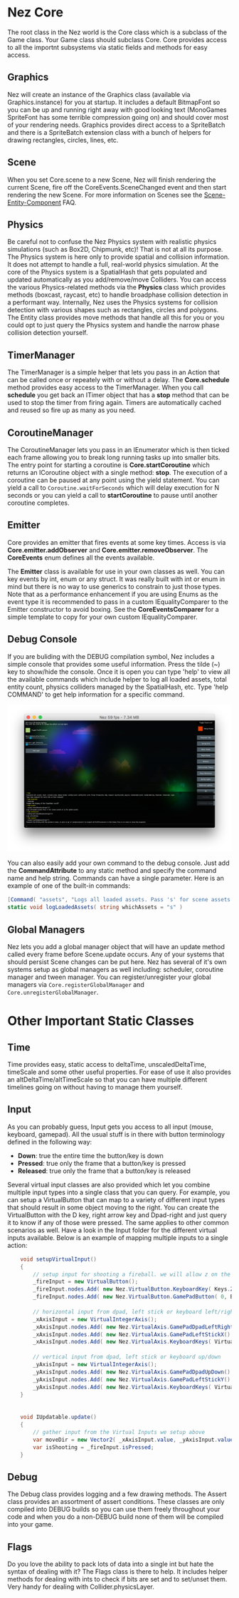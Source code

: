 Nez Core
==========
The root class in the Nez world is the Core class which is a subclass of the Game class. Your Game class should subclass Core. Core provides access to all the importnt subsystems via static fields and methods for easy access.


## Graphics
Nez will create an instance of the Graphics class (available via Graphics.instance) for you at startup. It includes a default BitmapFont so you can be up and running right away with good looking text (MonoGames SpriteFont has some terrible compression going on) and should cover most of your rendering needs. Graphics provides direct access to a SpriteBatch and there is a SpriteBatch extension class with a bunch of helpers for drawing rectangles, circles, lines, etc.


## Scene
When you set Core.scene to a new Scene, Nez will finish rendering the current Scene, fire off the CoreEvents.SceneChanged event and then start rendering the new Scene. For more information on Scenes see the [Scene-Entity-Component](Scene-Entity-Component.md) FAQ.


## Physics
Be careful not to confuse the Nez Physics system with realistic physics simulations (such as Box2D, Chipmunk, etc)! That is not at all its purpose. The Physics system is here only to provide spatial and collision information. It does not attempt to handle a full, real-world physics simulation. At the core of the Physics system is a SpatialHash that gets populated and updated automatically as you add/remove/move Colliders. You can access the various Physics-related methods via the **Physics** class which provides methods (boxcast, raycast, etc) to handle broadphase collision detection in a performant way. Internally, Nez uses the Physics systems for collision detection with various shapes such as rectangles, circles and polygons. The Entity class provides move methods that handle all this for you or you could opt to just query the Physics system and handle the narrow phase collision detection yourself.


## TimerManager
The TimerManager is a simple helper that lets you pass in an Action that can be called once or repeately with or without a delay. The **Core.schedule** method provides easy access to the TimerManager. When you call **schedule** you get back an ITimer object that has a **stop** method that can be used to stop the timer from firing again. Timers are automatically cached and reused so fire up as many as you need.


## CoroutineManager
The CoroutineManager lets you pass in an IEnumerator which is then ticked each frame allowing you to break long running tasks up into smaller bits. The entry point for starting a coroutine is **Core.startCoroutine** which returns an ICoroutine object with a single method: **stop**. The execution of a coroutine can be paused at any point using the yield statement. You can yield a call to `Coroutine.waitForSeconds` which will delay execution for N seconds or you can yield a call to **startCoroutine** to pause until another coroutine completes.


## Emitter<CoreEvents>
Core provides an emitter that fires events at some key times. Access is via **Core.emitter.addObserver** and **Core.emitter.removeObserver**. The **CoreEvents** enum defines all the events available.

The **Emitter<T>** class is available for use in your own classes as well. You can key events by int, enum or any struct. It was really built with int or enum in mind but there is no way to use generics to constrain to just those types. Note that as a performance enhancement if you are using Enums as the event type it is recommended to pass in a custom IEqualityComparer<T> to the Emitter constructor to avoid boxing. See the **CoreEventsComparer** for a simple template to copy for your own custom IEqualityComparer<T>.


## Debug Console
If you are buliding with the DEBUG compilation symbol, Nez includes a simple console that provides some useful information. Press the tilde (~) key to show/hide the console. Once it is open you can type 'help' to view all the available commands which include helper to log all loaded assets, total entity count, physics colliders managed by the SpatialHash, etc. Type 'help COMMAND' to get help information for a specific command.

![in-game debug console](images/console.png)

You can also easily add your own command to the debug console. Just add the **CommandAttribute** to any static method and specify the command name and help string. Commands can have a single parameter. Here is an example of one of the built-in commands:

```cs
[Command( "assets", "Logs all loaded assets. Pass 's' for scene assets or 'g' for global assets" )]
static void logLoadedAssets( string whichAssets = "s" )
```


## Global Managers
Nez lets you add a global manager object that will have an update method called every frame before Scene.update occurs. Any of your systems that should persist Scene changes can be put here. Nez has several of it's own systems setup as global managers as well including: scheduler, coroutine manager and tween manager. You can register/unregister your global managers via `Core.registerGlobalManager` and `Core.unregisterGlobalManager`.




Other Important Static Classes
==

## Time
Time provides easy, static access to deltaTime, unscaledDeltaTime, timeScale and some other useful properties. For ease of use it also provides an altDeltaTime/altTimeScale so that you can have multiple different timelines going on without having to manage them yourself.


## Input
As you can probably guess, Input gets you access to all input (mouse, keyboard, gamepad). All the usual stuff is in there with button terminology defined in the following way:

- **Down**: true the entire time the button/key is down
- **Pressed**: true only the frame that a button/key is pressed
- **Released**: true only the frame that a button/key is released

Several virtual input classes are also provided which let you combine multiple input types into a single class that you can query. For example, you can setup a VirtualButton that can map to a variety of different input types that should result in some object moving to the right. You can create the VirtualButton with the D key, right arrow key and Dpad-right and just query it to know if any of those were pressed. The same applies to other common scenarios as well. Have a look in the Input folder for the different virtual inputs available. Below is an example of mapping multiple inputs to a single action:

```csharp
	void setupVirtualInput()
	{
		// setup input for shooting a fireball. we will allow z on the keyboard or a on the gamepad
		_fireInput = new VirtualButton();
		_fireInput.nodes.Add( new Nez.VirtualButton.KeyboardKey( Keys.Z ) );
		_fireInput.nodes.Add( new Nez.VirtualButton.GamePadButton( 0, Buttons.A ) );

		// horizontal input from dpad, left stick or keyboard left/right
		_xAxisInput = new VirtualIntegerAxis();
		_xAxisInput.nodes.Add( new Nez.VirtualAxis.GamePadDpadLeftRight() );
		_xAxisInput.nodes.Add( new Nez.VirtualAxis.GamePadLeftStickX() );
		_xAxisInput.nodes.Add( new Nez.VirtualAxis.KeyboardKeys( VirtualInput.OverlapBehavior.TakeNewer, Keys.Left, Keys.Right ) );

		// vertical input from dpad, left stick or keyboard up/down
		_yAxisInput = new VirtualIntegerAxis();
		_yAxisInput.nodes.Add( new Nez.VirtualAxis.GamePadDpadUpDown() );
		_yAxisInput.nodes.Add( new Nez.VirtualAxis.GamePadLeftStickY() );
		_yAxisInput.nodes.Add( new Nez.VirtualAxis.KeyboardKeys( VirtualInput.OverlapBehavior.TakeNewer, Keys.Up, Keys.Down ) );
	}
		
			
	void IUpdatable.update()
	{
		// gather input from the Virtual Inputs we setup above
		var moveDir = new Vector2( _xAxisInput.value, _yAxisInput.value );
		var isShooting = _fireInput.isPressed;
	}
```


## Debug
The Debug class provides logging and a few drawing methods. The Assert class provides an assortment of assert conditions. These classes are only compiled into DEBUG builds so you can use them freely throughout your code and when you do a non-DEBUG build none of them will be compiled into your game.



## Flags
Do you love the ability to pack lots of data into a single int but hate the syntax of dealing with it? The Flags class is there to help. It includes helper methods for dealing with ints to check if bits are set and to set/unset them. Very handy for dealing with Collider.physicsLayer.


